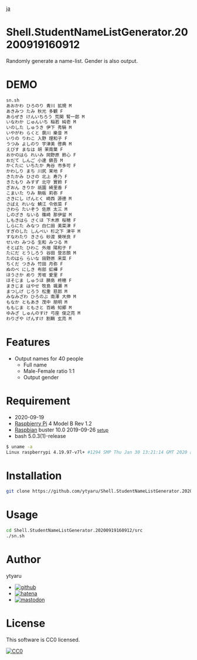 [ja](./README.ja.md)

# Shell.StudentNameListGenerator.20200919160912

Randomly generate a name-list. Gender is also output.

# DEMO

```sh
sn.sh
あおかわ ひろのり 青川 拡規 M
あきみつ たみ 秋光 多観 F
あらぜき けんいちろう 荒関 腎一郎 M
いなわか じゅんいち 稲若 純壱 M
いのした しゅうき 伊下 秀騎 M
いやがわ らくと 袰川 樂音 M
いりの りわこ 入野 理和子 F
うつみ よしのり 宇津美 啓典 M
えびす まなは 胡 茉南葉 F
おかのはら れいみ 岡野原 鈴心 F
おだて しんご 小達 鎮吾 M
かくたに いちたか 角谷 市多可 F
かわしり まち 川尻 茉地 F
きたかみ ひさの 北上 寿乃 F
きたもり みすず 北守 實鈴 F
ぎおん きりか 祇園 綺里香 F
こまいた りみ 駒板 莉弥 F
さきにし げんとく 崎西 源德 M
さばえ れいな 鯖江 令依菜 F
さわら たいぞう 佐原 太三 M
しのざき ないる 篠崎 那伊留 M
しもきはら さくほ 下木原 桜穂 F
しらにた みなつ 白仁田 美菜津 F
すぎのした しんぺい 杉之下 津平 M
すなわたり きさら 砂渡 葵咲良 F
せいわ みつる 生和 みつる M
そとばた ひわこ 外畑 陽和子 F
たにだ とうしろう 谷田 登志朗 M
たのはら らいな 田野原 来菜 F
ちくだ つきみ 竹田 月弥 F
ぬのべ にしき 布部 虹樺 F
ほうさか めり 芳坂 愛里 F
ほそじま しゅうほ 臍島 柊穂 F
まきじま はやせ 牧島 颯瀬 M
まつしげ じろう 松重 慈郎 M
みなみざわ ひろのぶ 南澤 大伸 M
もなか ともあき 茂中 朋明 M
ももじま ともさと 百嶋 知郷 M
ゆみざ しゅんのすけ 弓座 俊之亮 M
わりざや げんすけ 割鞘 玄亮 M
```

# Features

* Output names for 40 people
    * Full name
    * Male-Female ratio 1:1
    * Output gender

# Requirement

* <time datetime="2020-09-19T16:09:10+0900">2020-09-19</time>
* [Raspbierry Pi](https://ja.wikipedia.org/wiki/Raspberry_Pi) 4 Model B Rev 1.2
* [Raspbian](https://ja.wikipedia.org/wiki/Raspbian) buster 10.0 2019-09-26 <small>[setup](http://ytyaru.hatenablog.com/entry/2019/12/25/222222)</small>
* bash 5.0.3(1)-release

```sh
$ uname -a
Linux raspberrypi 4.19.97-v7l+ #1294 SMP Thu Jan 30 13:21:14 GMT 2020 armv7l GNU/Linux
```

# Installation

```sh
git clone https://github.com/ytyaru/Shell.StudentNameListGenerator.20200919160912
```

# Usage

```sh
cd Shell.StudentNameListGenerator.20200919160912/src
./sn.sh
```

# Author

ytyaru

* [![github](http://www.google.com/s2/favicons?domain=github.com)](https://github.com/ytyaru "github")
* [![hatena](http://www.google.com/s2/favicons?domain=www.hatena.ne.jp)](http://ytyaru.hatenablog.com/ytyaru "hatena")
* [![mastodon](http://www.google.com/s2/favicons?domain=mstdn.jp)](https://mstdn.jp/web/accounts/233143 "mastdon")

# License

This software is CC0 licensed.

[![CC0](http://i.creativecommons.org/p/zero/1.0/88x31.png "CC0")](http://creativecommons.org/publicdomain/zero/1.0/deed.en)

